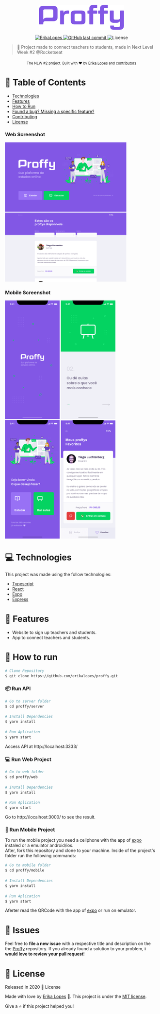 <p align="center">
   <img src="./.github/logo.png" alt="Proffy" width="280"/>
</p>

<p align="center">	
   <a href="https://www.linkedin.com/in/erika-lopes/">
      <img alt="ErikaLopes" src="https://img.shields.io/badge/-ErikaLopes-8257E5?style=flat&logo=Linkedin&logoColor=white" />
   </a>

  <a href="https://github.com/erikalopes/proffy/commits/master">
    <img alt="GitHub last commit" src="https://img.shields.io/github/last-commit/erikalopes/proffy?color=774DD6">
  </a> 
  <img alt="License" src="https://img.shields.io/badge/license-MIT-8257E5">
</p>

> :rocket: Project made to connect teachers to students, made in Next Level Week #2 @Rocketseat

<div align="center">
  <sub>The NLW #2 project. Built with ❤︎ by
    <a href="https://github.com/erikalopes">Erika Lopes</a> and
    <a href="https://github.com/erikalopes/proffy/graphs/contributors">
      contributors
    </a>
  </sub>
</div>

# :pushpin: Table of Contents

* [Technologies](#computer-technologies)
* [Features](#rocket-features)
* [How to Run](#construction_worker-how-to-run)
* [Found a bug? Missing a specific feature?](#bug-issues)
* [Contributing](#tada-contributing)
* [License](#closed_book-license)


### Web Screenshot
<div>
   <img src="./.github/web-landing.png" width="400px">
   <img src="./.github/web-list.png" width="400px">
</div>

### Mobile Screenshot
<div>
   <img src="./.github/mobile-splash.png" width="180">
   <img src="./.github/mobile-onboarding.png" width="180">
   <img src="./.github/mobile-home.png" width="180">
   <img src="./.github/mobile-favoritos.png" width="180">
</div>

# :computer: Technologies
This project was made using the follow technologies:

* [Typescript](https://www.typescriptlang.org/)      
* [React](https://reactjs.org/)      
* [Expo](https://expo.io/)       
* [Express](https://expressjs.com/)      

# :rocket: Features

* Website to sign up teachers and students.
* App to connect teachers and students.

# :construction_worker: How to run
```bash
# Clone Repository
$ git clone https://github.com/erikalopes/proffy.git
```
### 📦 Run API

```bash
# Go to server folder
$ cd proffy/server

# Install Dependencies
$ yarn install

# Run Aplication
$ yarn start
```
Access API at http://localhost:3333/

### 💻 Run Web Project

```bash
# Go to web folder
$ cd proffy/web

# Install Dependencies
$ yarn install

# Run Aplication
$ yarn start
```
Go to http://localhost:3000/ to see the result.

### 📱 Run Mobile Project
To run the mobile project you need a cellphone with the app of [expo](https://play.google.com/store/apps/details?id=host.exp.exponent) instaled or a emulator android/ios.
<br />
After, fork this repository and clone to your machine. Inside of the project's folder run the following commands:

```bash
# Go to mobile folder
$ cd proffy/mobile

# Install Dependencies
$ yarn install

# Run Aplication
$ yarn start
```
Aferter read the QRCode with the app of [expo](https://play.google.com/store/apps/details?id=host.exp.exponent) or run on emulator.


# :bug: Issues

Feel free to **file a new issue** with a respective title and description on the the [Proffy](https://github.com/erikalopes/proffy/issues) repository. If you already found a solution to your problem, **i would love to review your pull request**!

# :closed_book: License

Released in 2020 :closed_book: License

Made with love by [Erika Lopes](https://github.com/erikalopes) 🚀.
This project is under the [MIT license](./LICENSE).


Give a ⭐️ if this project helped you!

